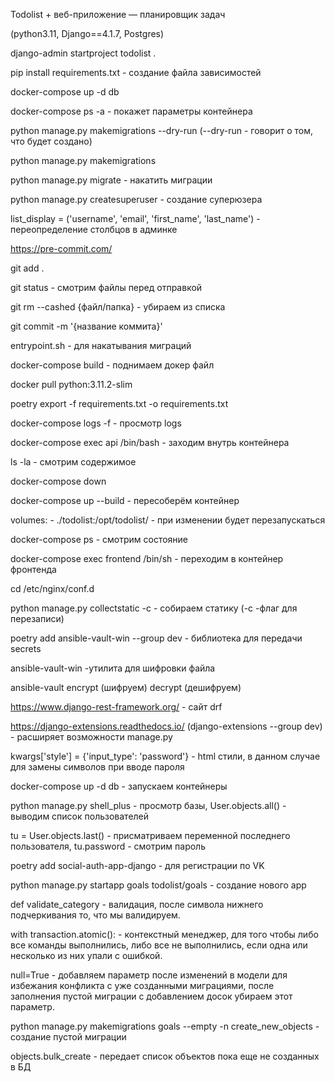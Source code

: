 Todolist + веб-приложение — планировщик задач

(python3.11, Django==4.1.7, Postgres)

django-admin startproject todolist .

pip install requirements.txt - создание файла зависимостей

docker-compose up -d db

docker-compose ps -a - покажет параметры контейнера

python manage.py makemigrations --dry-run (--dry-run - говорит о том, что будет создано)

python manage.py makemigrations

python manage.py migrate - накатить миграции

python manage.py createsuperuser - создание суперюзера

list_display = ('username', 'email', 'first_name', 'last_name') - переопределение столбцов в админке

https://pre-commit.com/

git add .

git status - смотрим файлы перед отправкой

git rm --cashed {файл/папка} - убираем из списка

git commit -m '{название коммита}'

entrypoint.sh - для накатывания миграций

docker-compose build - поднимаем докер файл

docker pull python:3.11.2-slim

poetry export -f requirements.txt -o requirements.txt

docker-compose logs -f - просмотр logs

docker-compose exec api /bin/bash - заходим внутрь контейнера

ls -la - смотрим содержимое

docker-compose down 

docker-compose up --build - пересоберём контейнер

 volumes:
      - ./todolist:/opt/todolist/ - при изменении будет перезапускаться

docker-compose ps - смотрим состояние

docker-compose exec frontend /bin/sh - переходим в контейнер фронтенда

cd /etc/nginx/conf.d

python manage.py collectstatic -c - собираем статику (-c  -флаг для перезаписи)

poetry add ansible-vault-win --group dev - библиотека для передачи secrets 

ansible-vault-win -утилита для шифровки файла

ansible-vault encrypt (шифруем) decrypt (дешифруем)

https://www.django-rest-framework.org/ - сайт drf

https://django-extensions.readthedocs.io/ (django-extensions --group dev) - расширяет возможности manage.py

kwargs['style'] = {'input_type': 'password'} - html стили, в данном случае для замены символов при вводе пароля

docker-compose up -d db - запускаем контейнеры

python manage.py shell_plus - просмотр базы, User.objects.all() - выводим список пользователей

tu = User.objects.last() - присматриваем переменной последнего пользователя, tu.password - смотрим пароль

poetry add social-auth-app-django - для регистрации по VK

python manage.py startapp goals todolist/goals - создание нового app

def validate_category - валидация, после символа нижнего подчеркивания то, что мы валидируем.

with transaction.atomic(): - контекстный менеджер, для того чтобы либо все команды выполнились, либо все не выполнились, если одна или несколько из них упали с ошибкой.

null=True - добавляем параметр после изменений в модели для избежания конфликта с уже созданными миграциями, после заполнения
пустой миграции с добавлением досок убираем этот параметр.

python manage.py makemigrations goals --empty -n create_new_objects - создание пустой миграции

objects.bulk_create - передает список объектов пока еще не созданных в БД

